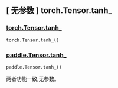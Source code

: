 ## [ 无参数 ] torch.Tensor.tanh_

### [torch.Tensor.tanh_](https://pytorch.org/docs/stable/generated/torch.Tensor.tanh_.html#torch.Tensor.tanh_)

```
torch.Tensor.tanh_()
```

### [paddle.Tensor.tanh_](https://www.paddlepaddle.org.cn/documentation/docs/zh/develop/api/paddle/Tensor_cn.html#id22)

```
paddle.Tensor.tanh_()
```

两者功能一致,无参数。
